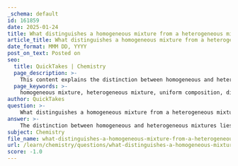 ```yaml
---
_schema: default
id: 161859
date: 2025-01-24
title: What distinguishes a homogeneous mixture from a heterogeneous mixture?
article_title: What distinguishes a homogeneous mixture from a heterogeneous mixture?
date_format: MMM DD, YYYY
post_on_text: Posted on
seo:
  title: QuickTakes | Chemistry
  page_description: >-
    This content explains the distinction between homogeneous and heterogeneous mixtures, focusing on their composition, visibility of components, and examples of each type.
  page_keywords: >-
    homogeneous mixture, heterogeneous mixture, uniform composition, distinguishable components, solute, solvent, filtration, examples, saltwater, air, salad, oil and water, physical separation
author: QuickTakes
question: >-
    What distinguishes a homogeneous mixture from a heterogeneous mixture?
answer: >-
    The distinction between homogeneous and heterogeneous mixtures lies primarily in the uniformity of their composition and the visibility of their components.\n\n1. **Homogeneous Mixtures**:\n   - **Definition**: Homogeneous mixtures have a uniform composition throughout. This means that the individual components are not distinguishable from one another.\n   - **Characteristics**: In a homogeneous mixture, the particles of the solute are evenly dispersed in the solvent, resulting in a consistent appearance. They cannot be separated by simple physical methods like filtration.\n   - **Examples**: Common examples include saltwater, where the salt is completely dissolved in water, and air, which is a mixture of gases that are uniformly mixed.\n\n2. **Heterogeneous Mixtures**:\n   - **Definition**: Heterogeneous mixtures consist of visibly different substances or phases. The components can be easily distinguished and separated by physical means.\n   - **Characteristics**: In a heterogeneous mixture, the different components can be seen and often retain their individual properties. For instance, the components may settle into layers or remain separate.\n   - **Examples**: Examples include salad, where individual ingredients like lettuce, tomatoes, and cucumbers can be seen, and oil and water, which do not mix and form distinct layers.\n\nIn summary, the key difference is that homogeneous mixtures are uniform and indistinguishable, while heterogeneous mixtures are non-uniform and allow for the individual components to be seen and separated.
subject: Chemistry
file_name: what-distinguishes-a-homogeneous-mixture-from-a-heterogeneous-mixture.md
url: /learn/chemistry/questions/what-distinguishes-a-homogeneous-mixture-from-a-heterogeneous-mixture
score: -1.0
---
```


&nbsp;